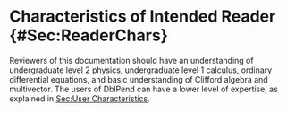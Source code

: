 # Characteristics of Intended Reader {#Sec:ReaderChars}

Reviewers of this documentation should have an understanding of undergraduate level 2 physics, undergraduate level 1 calculus, ordinary differential equations, and basic understanding of Clifford algebra and multivector. The users of DblPend can have a lower level of expertise, as explained in [Sec:User Characteristics](./SecUserChars.md#Sec:UserChars).
